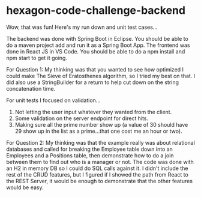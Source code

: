 ﻿# hexagon-code-challenge-backend
Wow, that was fun! Here's my run down and unit test cases...

The backend was done with Spring Boot in Eclipse. You should be able to do a maven project add and run it as a Spring Boot App.
The frontend was done in React JS in VS Code. You should be able to do a npm install and npm start to get it going.

For Question 1:
My thinking was that you wanted to see how optimized I could make The Sieve of Eratosthenes algorithm, so I tried my best on that. I did also use a StringBuilder for a return to help cut down on the string concatenation time.

For unit tests I focused on validation...
1) Not letting the user input whatever they wanted from the client. 
2) Some validation on the server endpoint for direct hits.
3) Making sure all the prime number show up (a value of 30 should have 29 show up in the list as a prime…that one cost me an hour or two).

For Question 2:
My thinking was that the example really was about relational databases and called for breaking the Employee table down into an Employees and a Positions table, then demonstrate how to do a join between them to find out who is a manager or not. The code was done with an H2 in memory DB so I could do SQL calls against it. I didn't include the rest of the CRUD features, but I figured if I showed the path from React to the REST Server, it would be enough to demonstrate that the other features would be easy.
